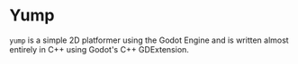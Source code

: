 # Yump

`yump` is a simple 2D platformer using the Godot Engine and is written almost entirely in C++ using Godot's C++ GDExtension.
